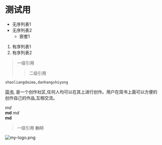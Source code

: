 # 测试用

+ 无序列表1
+ 无序列表2
  + 嵌套1

1. 有序列表1
2. 有序列表2

> 一级引用
>> 二级引用

` shaoliangdaima,danhangshiyong `

[简书](https://www.jianshu.com "创作你的创作"),
是一个创作社区,任何人均可以在其上进行创作。用户在简书上面可以方便的创作自己的作品,互相交流。 


*md*    
**md**
_md_   
 __md__

> 一级引用
~~删除~~

[简书1]: https://www.jiansh1u.com "创作你的创作"

![my-logo.png](https://upload-images.jianshu.io/upload_images/13623636-6d878e3d3ef63825.png?imageMogr2/auto-orient/strip%7CimageView2/2/w/1240 "my-logo")

